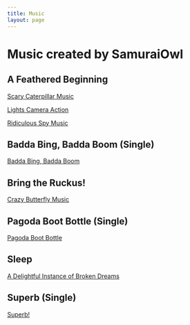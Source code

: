 ```yaml
---
title: Music
layout: page
---
```

<h1>Music created by SamuraiOwl</h1>

<h2>A Feathered Beginning</h2>
<p><a href = "https://drive.google.com/open?id=0B_JoRCORW9hzaElLX1MzZm5Sd3Q3NUFEREtER3p4WDZTNGw4">Scary Caterpillar Music</a></p>
<p><a href = "https://drive.google.com/open?id=0B_JoRCORW9hzQ3VtVnZfcW1lRWYzekxHeS1Bd0hsMXlNVEVR">Lights Camera Action</a></p>
<p><a href = "https://drive.google.com/open?id=0B_JoRCORW9hzQVdzaEwzc1FHUlRZc010NWdacGk4bFp6UVEw">Ridiculous Spy Music</a></p>
<p>   </p>
<h2>Badda Bing, Badda Boom (Single)</h2>
<p><a href = "https://drive.google.com/open?id=1ZjL8SL7Mp5W5YXMl_CA2sWq75QsYplJR">Badda Bing, Badda Boom</a></p>
<p>   </p>
<h2>Bring the Ruckus!</h2>
<p><a href = "https://drive.google.com/open?id=0B_JoRCORW9hzbUVZbjhKZlhvdGVlSjQybTNLNVloZEhlbDEw">Crazy Butterfly Music</a></p>
<p>   </p>
<h2>Pagoda Boot Bottle (Single)</h2>
<a href = "https://drive.google.com/open?id=1-FqJCK6-pxQtIxNpdRewM4-yZD6yE1xY">Pagoda Boot Bottle</a>
<p>   </p>
<h2>Sleep</h2>
<a href = "https://drive.google.com/open?id=1mFs6tRHowhXf6oQ4avS-Yn4c2wrw9_ui">A Delightful Instance of Broken Dreams</a>
<h2>Superb (Single)</h2>
<a href = "https://drive.google.com/open?id=1fsTcoKKp1Rqc4ChgYO9bzzhOb2tdqOdK">Superb!</a>
